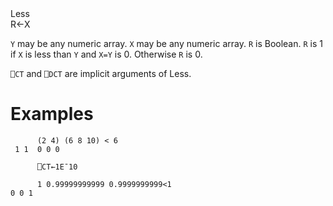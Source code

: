 <div class="heading">
  <div class="name">Less</div>
  <div class="command">R←X<Y</div>
</div>

`Y` may be any numeric array.  `X` may be any numeric array.  `R` is Boolean.  `R` is 1 if `X` is less than `Y` and `X=Y` is 0.  Otherwise `R` is 0.

`⎕CT` and `⎕DCT` are  implicit arguments of Less.

# Examples
```apl
      (2 4) (6 8 10) < 6
 1 1  0 0 0
 
      ⎕CT←1E¯10
 
      1 0.99999999999 0.9999999999<1
0 0 1
```
